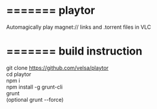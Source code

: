 =======
playtor
=======

Automagically play magnet:// links and .torrent files in VLC


=======
build instruction
=======

git clone https://github.com/velsa/playtor <br />
cd playtor	<br />
npm i <br />
npm install -g grunt-cli <br />
grunt <br />
(optional grunt --force)